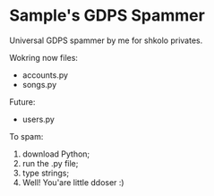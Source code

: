 # Sample's GDPS Spammer
Universal GDPS spammer by me for shkolo privates.

Wokring now files:
- accounts.py
- songs.py

Future:
- users.py

To spam:
1. download Python;
2. run the .py file;
3. type strings;
4. Well! You'are little ddoser :)
